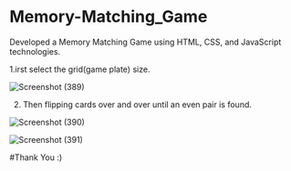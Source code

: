 # Memory-Matching_Game
Developed a Memory Matching Game using HTML, CSS, and JavaScript technologies.

1.irst select the grid(game plate) size.

![Screenshot (389)](https://github.com/hemantgarg1452/Memory-Matching_Game/assets/108003083/0f7fb4ab-e828-473e-82db-644f0eead7dd)


2. Then flipping cards over and over until an even pair is found.

![Screenshot (390)](https://github.com/hemantgarg1452/Memory-Matching_Game/assets/108003083/e1c49f26-3d74-42b2-a7ce-7662849fe2b1)

![Screenshot (391)](https://github.com/hemantgarg1452/Memory-Matching_Game/assets/108003083/a6d2ee1a-7ef4-4054-b032-9ec6ef0b9ab3)


#Thank You :)
